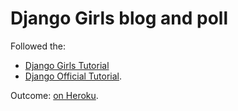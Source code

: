 Django Girls blog and poll
============

Followed the:
- [Django Girls Tutorial](http://tutorial.djangogirls.org/index.html)
- [Django Official Tutorial](https://docs.djangoproject.com/en/1.7/intro/tutorial01/).

Outcome: [on Heroku](https://zeinstein.herokuapp.com).
